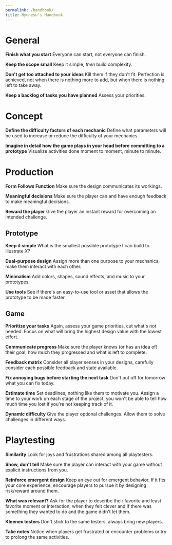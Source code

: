 ```yaml
---
permalink: /handbook/
title: Nyunesu's Handbook
---
```


# General

**Finish what you start**
Everyone can start, not everyone can finish.

**Keep the scope small**
Keep it simple, *then* build complexity.

**Don't get too attached to your ideas**
Kill them if they don't fit. Perfection is achieved, not when there is nothing more to add, but when there is nothing left to take away.

**Keep a backlog of tasks you have planned**
Assess your priorities.

# Concept

**Define the difficulty factors of each mechanic**
Define what parameters will be used to increase or reduce the difficulty of your mechanics.

**Imagine in detail how the game plays in your head before committing to a prototype**
Visualize activities done moment to moment, minute to minute.

# Production

**Form Follows Function**
Make sure the design communicates its workings.

**Meaningful decisions**
Make sure the player can and have enough feedback to make meaningful decisions.

**Reward the player**
Give the player an instant reward for overcoming an intended challenge.

## Prototype

**Keep it simple**
What is the smallest possible prototype I can build to illustrate *X*?

**Dual-purpose design**
Assign more than one purpose to your mechanics, make them interact with each other.

**Minimalism**
Add colors, shapes, sound effects, and music to your prototypes.

**Use tools**
See if there's an easy-to-use tool or asset that allows the prototype to be made faster.

## Game

**Prioritize your tasks**
Again, assess your game priorities, cut what's not needed. Focus on what will bring the highest design value with the lowest effort.

**Communicate progress**
Make sure the player knows (or has an idea of) their goal, how much they progressed and what is left to complete.

**Feedback matrix**
Consider all player senses in your designs, carefully consider each possible feedback and state available.

**Fix annoying bugs before starting the next task**
Don't put off for tomorrow what you can fix today. 

**Estimate time**
Set deadlines, nothing like them to motivate you. Assign a time to your work on each stage of the project, you won't be able to tell how much time you lost if you're not keeping track of it.

**Dynamic difficulty**
Give the player optional challenges. Allow them to solve challenges in different ways.

# Playtesting

**Similarity**
Look for joys and frustrations shared among all playtesters.

**Show, don't tell**
Make sure the player can interact with your game without explicit instructions from you.

**Reinforce emergent design**
Keep an eye out for emergent behavior. If it fits your core experience, encourage players to pursue it by designing risk/reward around them.

**What was relevant?**
Ask for the player to describe their favorite and least favorite moment or interaction, when they felt clever and if there was something they wanted to do and the game didn't let them.

**Kleenex testers**
Don't stick to the same testers, always bring new players.

**Take notes**
Notice when players get frustrated or encounter problems or try to prolong the same activities.